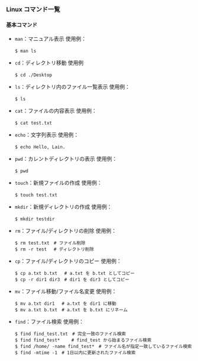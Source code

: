 ### Linux コマンド一覧

#### 基本コマンド

- `man`：マニュアル表示
  使用例：

```
　　$ man ls
```

- `cd`：ディレクトリ移動
  使用例

```
　　$ cd ./Desktop
```

- `ls`：ディレクトリ内のファイル一覧表示
  使用例：

```
　　$ ls
```

- `cat`：ファイルの内容表示
  使用例：

```
　　$ cat test.txt
```

- `echo`：文字列表示
  使用例：

```
　　$ echo Hello, Lain.
```

- `pwd`：カレントディレクトリの表示
  使用例：

```
　　$ pwd
```

- `touch`：新規ファイルの作成
  使用例：

```
　　$ touch test.txt
```

- `mkdir`：新規ディレクトリの作成
  使用例：

```
　　$ mkdir testdir
```

- `rm`：ファイル/ディレクトリの削除
  使用例：

```
　　$ rm test.txt　# ファイル削除
　　$ rm -r test　 # ディレクトリ削除
```

- `cp`：ファイル/ディレクトリのコピー
  使用例：

```
　　$ cp a.txt b.txt　 # a.txt を b.txt としてコピー
　　$ cp -r dir1 dir3　# dir1 を dir3 としてコピー　　　　
```

- `mv`：ファイル移動/ファイル名変更
  使用例：

```
　　$ mv a.txt dir1　 # a.txt を dir1 に移動
　　$ mv a.txt b.txt　# a.txt を b.txt にリネーム
```

- `find`：ファイル検索
  使用例：

```
　　$ find find_test.txt　# 完全一致のファイル検索
　　$ find find_test*　　 # find_test から始まるファイル検索
　　$ find /home/ -name find_test*　# ファイル名が指定一致しているファイル検索
　　$ find -mtime -1　# 1日以内に更新されたファイル検索
```

